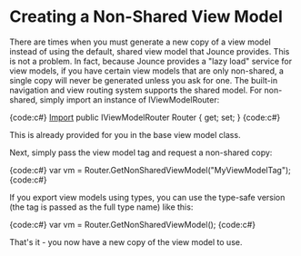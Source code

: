 # Creating a Non-Shared View Model

There are times when you must generate a new copy of a view model instead of using the default, shared view model that Jounce provides. This is not a problem. In fact, because Jounce provides a "lazy load" service for view models, if you have certain view models that are only non-shared, a single copy will never be generated unless you ask for one. The built-in navigation and view routing system supports the shared model. For non-shared, simply import an instance of IViewModelRouter: 

{code:c#}
[Import](Import)
public IViewModelRouter Router { get; set; }
{code:c#}

This is already provided for you in the base view model class. 

Next, simply pass the view model tag and request a non-shared copy: 

{code:c#}
var vm = Router.GetNonSharedViewModel("MyViewModelTag");
{code:c#}

If you export view models using types, you can use the type-safe version (the tag is passed as the full type name) like this: 

{code:c#}
var vm = Router.GetNonSharedViewModel<MyViewModel>();
{code:c#}

That's it - you now have a new copy of the view model to use.